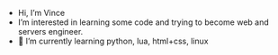 - Hi, I’m Vince
- I’m interested in learning some code and trying to become web and servers engineer.
- 🌱 I’m currently learning python, lua, html+css, linux 
